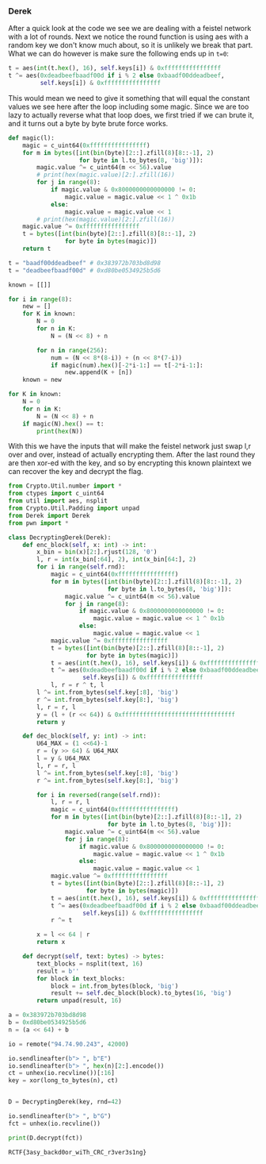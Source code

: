 ### Derek

After a quick look at the code we see we are dealing with a feistel network with a lot of rounds. Next we notice the round function is using aes with a random key we don't know much about, so it is unlikely we break that part. What we can do however is make sure the following ends up in `t=0`:
```py
t = aes(int(t.hex(), 16), self.keys[i]) & 0xffffffffffffffff
t ^= aes(0xdeadbeefbaadf00d if i % 2 else 0xbaadf00ddeadbeef,
         self.keys[i]) & 0xffffffffffffffff
```
This would mean we need to give it something that will equal the constant values we see here after the loop including some magic. Since we are too lazy to actually reverse what that loop does, we first tried if we can brute it, and it turns out a byte by byte brute force works. 

```py
def magic(l):
    magic = c_uint64(0xffffffffffffffff)
    for m in bytes([int(bin(byte)[2::].zfill(8)[8::-1], 2)
                    for byte in l.to_bytes(8, 'big')]):
        magic.value ^= c_uint64(m << 56).value
        # print(hex(magic.value)[2:].zfill(16))
        for j in range(8):
            if magic.value & 0x8000000000000000 != 0:
                magic.value = magic.value << 1 ^ 0x1b
            else:
                magic.value = magic.value << 1
        # print(hex(magic.value)[2:].zfill(16))
    magic.value ^= 0xffffffffffffffff
    t = bytes([int(bin(byte)[2::].zfill(8)[8::-1], 2)
                for byte in bytes(magic)])
    return t

t = "baadf00ddeadbeef" # 0x383972b703bd8d98
t = "deadbeefbaadf00d" # 0xd80be0534925b5d6

known = [[]]

for i in range(8):
    new = []
    for K in known:
        N = 0
        for n in K:
            N = (N << 8) + n

        for n in range(256):
            num = (N << 8*(8-i)) + (n << 8*(7-i))
            if magic(num).hex()[-2*i-1:] == t[-2*i-1:]:
                new.append(K + [n])
    known = new

for K in known:
    N = 0
    for n in K:
        N = (N << 8) + n
    if magic(N).hex() == t:
        print(hex(N))
```

With this we have the inputs that will make the feistel network just swap l,r over and over, instead of actually encrypting them. After the last round they are then xor-ed with the key, and so by encrypting this known plaintext we can recover the key and decrypt the flag.

```py
from Crypto.Util.number import *
from ctypes import c_uint64
from util import aes, nsplit
from Crypto.Util.Padding import unpad
from Derek import Derek
from pwn import *

class DecryptingDerek(Derek):
    def enc_block(self, x: int) -> int:
        x_bin = bin(x)[2:].rjust(128, '0')
        l, r = int(x_bin[:64], 2), int(x_bin[64:], 2)
        for i in range(self.rnd):
            magic = c_uint64(0xffffffffffffffff)
            for m in bytes([int(bin(byte)[2::].zfill(8)[8::-1], 2)
                            for byte in l.to_bytes(8, 'big')]):
                magic.value ^= c_uint64(m << 56).value
                for j in range(8):
                    if magic.value & 0x8000000000000000 != 0:
                        magic.value = magic.value << 1 ^ 0x1b
                    else:
                        magic.value = magic.value << 1
            magic.value ^= 0xffffffffffffffff
            t = bytes([int(bin(byte)[2::].zfill(8)[8::-1], 2)
                      for byte in bytes(magic)])
            t = aes(int(t.hex(), 16), self.keys[i]) & 0xffffffffffffffff
            t ^= aes(0xdeadbeefbaadf00d if i % 2 else 0xbaadf00ddeadbeef,
                     self.keys[i]) & 0xffffffffffffffff
            l, r = r ^ t, l
        l ^= int.from_bytes(self.key[:8], 'big')
        r ^= int.from_bytes(self.key[8:], 'big')
        l, r = r, l
        y = (l + (r << 64)) & 0xffffffffffffffffffffffffffffffff
        return y

    def dec_block(self, y: int) -> int:
        U64_MAX = (1 <<64)-1
        r = (y >> 64) & U64_MAX
        l = y & U64_MAX
        l, r = r, l
        l ^= int.from_bytes(self.key[:8], 'big')
        r ^= int.from_bytes(self.key[8:], 'big')

        for i in reversed(range(self.rnd)):
            l, r = r, l
            magic = c_uint64(0xffffffffffffffff)
            for m in bytes([int(bin(byte)[2::].zfill(8)[8::-1], 2)
                            for byte in l.to_bytes(8, 'big')]):
                magic.value ^= c_uint64(m << 56).value
                for j in range(8):
                    if magic.value & 0x8000000000000000 != 0:
                        magic.value = magic.value << 1 ^ 0x1b
                    else:
                        magic.value = magic.value << 1
            magic.value ^= 0xffffffffffffffff
            t = bytes([int(bin(byte)[2::].zfill(8)[8::-1], 2)
                      for byte in bytes(magic)])
            t = aes(int(t.hex(), 16), self.keys[i]) & 0xffffffffffffffff
            t ^= aes(0xdeadbeefbaadf00d if i % 2 else 0xbaadf00ddeadbeef,
                     self.keys[i]) & 0xffffffffffffffff
            r ^= t

        x = l << 64 | r
        return x

    def decrypt(self, text: bytes) -> bytes:
        text_blocks = nsplit(text, 16)
        result = b''
        for block in text_blocks:
            block = int.from_bytes(block, 'big')
            result += self.dec_block(block).to_bytes(16, 'big')
        return unpad(result, 16)

a = 0x383972b703bd8d98
b = 0xd80be0534925b5d6
n = (a << 64) + b

io = remote("94.74.90.243", 42000)

io.sendlineafter(b"> ", b"E")
io.sendlineafter(b"> ", hex(n)[2:].encode())
ct = unhex(io.recvline())[:16]
key = xor(long_to_bytes(n), ct)


D = DecryptingDerek(key, rnd=42)

io.sendlineafter(b"> ", b"G")
fct = unhex(io.recvline())

print(D.decrypt(fct))
```

`RCTF{3asy_backd0or_wiTh_CRC_r3ver3s1ng}`